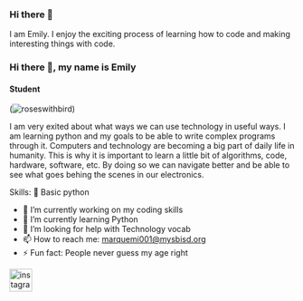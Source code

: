 ### Hi there 👋
I am Emily. I enjoy the exciting process of learning how to code and making interesting things with code. 
### Hi there 👋, my name is Emily
#### Student
(![roseswithbird](https://github.com/EmilyMarquez/EmilyMarquez/assets/133246141/7a0d40ea-f4ca-4c71-a9f4-bf765882c297))


I am very exited about what ways we can use technology in useful ways. I am learning python and my goals to be able to write complex programs through it. Computers and technology are becoming a big part of daily life in humanity. This is why it is important to learn a little bit of algorithms, code, hardware, software, etc. By doing so we can navigate better and be able to see what goes behing the scenes in our electronics.

Skills: 🐍 Basic python

- 🔭 I’m currently working on my coding skills 
- 🌱 I’m currently learning Python 
- 🤔 I’m looking for help with Technology vocab 
- 📫 How to reach me: marquemi001@mysbisd.org 
- ⚡ Fun fact: People never guess my age right 


[<img src='https://cdn.jsdelivr.net/npm/simple-icons@3.0.1/icons/instagram.svg' alt='instagram' height='40'>](https://www.instagram.com/em_rtc/)  

